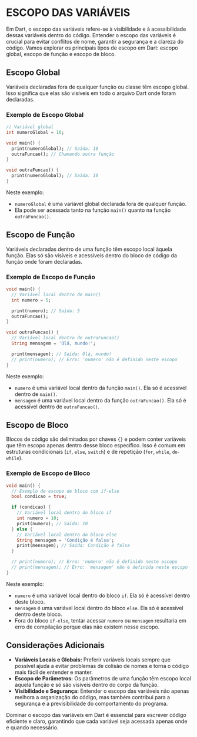 # ESCOPO DAS VARIÁVEIS
Em Dart, o escopo das variáveis refere-se à visibilidade e à acessibilidade dessas variáveis dentro do código. Entender o escopo das variáveis é crucial para evitar conflitos de nome, garantir a segurança e a clareza do código. Vamos explorar os principais tipos de escopo em Dart: escopo global, escopo de função e escopo de bloco.

## Escopo Global
Variáveis declaradas fora de qualquer função ou classe têm escopo global. Isso significa que elas são visíveis em todo o arquivo Dart onde foram declaradas.

### Exemplo de Escopo Global
```dart
// Variável global
int numeroGlobal = 10;

void main() {
  print(numeroGlobal); // Saída: 10
  outraFuncao(); // Chamando outra função
}

void outraFuncao() {
  print(numeroGlobal); // Saída: 10
}
```

Neste exemplo:
- `numeroGlobal` é uma variável global declarada fora de qualquer função.
- Ela pode ser acessada tanto na função `main()` quanto na função `outraFuncao()`.

## Escopo de Função
Variáveis declaradas dentro de uma função têm escopo local àquela função. Elas só são visíveis e acessíveis dentro do bloco de código da função onde foram declaradas.

### Exemplo de Escopo de Função
```dart
void main() {
  // Variável local dentro de main()
  int numero = 5;

  print(numero); // Saída: 5
  outraFuncao();
}

void outraFuncao() {
  // Variável local dentro de outraFuncao()
  String mensagem = 'Olá, mundo!';

  print(mensagem); // Saída: Olá, mundo!
  // print(numero); // Erro: 'numero' não é definido neste escopo
}
```

Neste exemplo:
- `numero` é uma variável local dentro da função `main()`. Ela só é acessível dentro de `main()`.
- `mensagem` é uma variável local dentro da função `outraFuncao()`. Ela só é acessível dentro de `outraFuncao()`.

## Escopo de Bloco
Blocos de código são delimitados por chaves `{}` e podem conter variáveis que têm escopo apenas dentro desse bloco específico. Isso é comum em estruturas condicionais (`if`, `else`, `switch`) e de repetição (`for`, `while`, `do-while`).

### Exemplo de Escopo de Bloco
```dart
void main() {
  // Exemplo de escopo de bloco com if-else
  bool condicao = true;

  if (condicao) {
    // Variável local dentro do bloco if
    int numero = 10;
    print(numero); // Saída: 10
  } else {
    // Variável local dentro do bloco else
    String mensagem = 'Condição é falsa';
    print(mensagem); // Saída: Condição é falsa
  }

  // print(numero); // Erro: 'numero' não é definido neste escopo
  // print(mensagem); // Erro: 'mensagem' não é definida neste escopo
}
```

Neste exemplo:
- `numero` é uma variável local dentro do bloco `if`. Ela só é acessível dentro deste bloco.
- `mensagem` é uma variável local dentro do bloco `else`. Ela só é acessível dentro deste bloco.
- Fora do bloco `if-else`, tentar acessar `numero` ou `mensagem` resultaria em erro de compilação porque elas não existem nesse escopo.

## Considerações Adicionais
- **Variáveis Locais e Globais:** Preferir variáveis locais sempre que possível ajuda a evitar problemas de colisão de nomes e torna o código mais fácil de entender e manter.
- **Escopo de Parâmetros:** Os parâmetros de uma função têm escopo local àquela função e só são visíveis dentro do corpo da função.
- **Visibilidade e Segurança:** Entender o escopo das variáveis não apenas melhora a organização do código, mas também contribui para a segurança e a previsibilidade do comportamento do programa.

Dominar o escopo das variáveis em Dart é essencial para escrever código eficiente e claro, garantindo que cada variável seja acessada apenas onde e quando necessário.